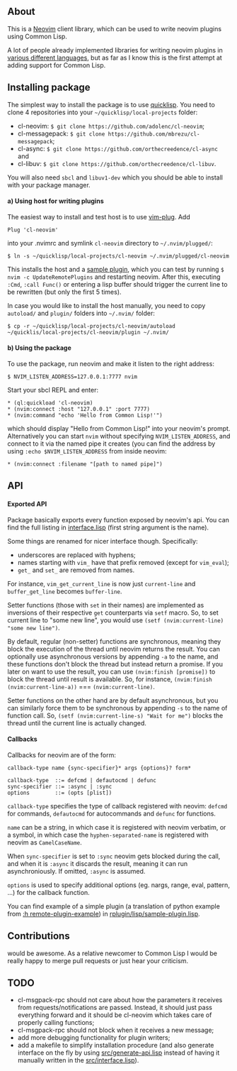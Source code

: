 ## About
This is a [Neovim](http://neovim.io/) client library, which can be used to write neovim plugins using Common Lisp.

A lot of people already implemented libraries for writing neovim plugins in [various different languages](https://github.com/neovim/neovim/wiki/Related-projects#api-clients), but as far as I know this is the first attempt at adding support for Common Lisp.

## Installing package
The simplest way to install the package is to use [quicklisp](https://www.quicklisp.org/). You need to clone 4 repositories into your `~/quicklisp/local-projects` folder:
 - cl-neovim: `$ git clone https://github.com/adolenc/cl-neovim`;
 - cl-messagepack: `$ git clone https://github.com/mbrezu/cl-messagepack`;
 - cl-async: `$ git clone https://github.com/orthecreedence/cl-async` and
 - cl-libuv: `$ git clone https://github.com/orthecreedence/cl-libuv`.

You will also need `sbcl` and `libuv1-dev` which you should be able to install with your package manager.

#### a) Using host for writing plugins
The easiest way to install and test host is to use [vim-plug](https://github.com/junegunn/vim-plug). Add

    Plug 'cl-neovim'

into your .nvimrc and symlink `cl-neovim` directory to `~/.nvim/plugged/`:

    $ ln -s ~/quicklisp/local-projects/cl-neovim ~/.nvim/plugged/cl-neovim

This installs the host and a [sample plugin](https://github.com/adolenc/cl-neovim/blob/master/rplugin/lisp/sample-plugin.lisp), which you can test by running `$ nvim -c UpdateRemotePlugins` and restarting neovim. After this, executing `:Cmd`, `:call Func()` or entering a lisp buffer should trigger the current line to be rewritten (but only the first 5 times).

In case you would like to install the host manually, you need to copy `autoload/` and `plugin/` folders into `~/.nvim/` folder:

    $ cp -r ~/quicklisp/local-projects/cl-neovim/autoload ~/quicklis/local-projects/cl-neovim/plugin ~/.nvim/

#### b) Using the package
To use the package, run neovim and make it listen to the right address:

    $ NVIM_LISTEN_ADDRESS=127.0.0.1:7777 nvim

Start your sbcl REPL and enter:

    * (ql:quickload 'cl-neovim)
    * (nvim:connect :host "127.0.0.1" :port 7777)
    * (nvim:command "echo 'Hello from Common Lisp!'")

which should display "Hello from Common Lisp!" into your neovim's prompt. Alternatively you can start `nvim` without specifying `NVIM_LISTEN_ADDRESS`, and connect to it via the named pipe it creates (you can find the address by using `:echo $NVIM_LISTEN_ADDRESS` from inside neovim:

    * (nvim:connect :filename "[path to named pipe]")

## API
#### Exported API
Package basically exports every function exposed by neovim's api. You can find the full listing in [interface.lisp](https://github.com/adolenc/cl-neovim/blob/master/src/interface.lisp#L50-L166) (first string argument is the name).

Some things are renamed for nicer interface though. Specifically:
- underscores are replaced with hyphens;
- names starting with `vim_` have that prefix removed (except for `vim_eval`);
- `get_` and `set_` are removed from names.

For instance, `vim_get_current_line` is now just `current-line` and `buffer_get_line` becomes `buffer-line`.

Setter functions (those with `set` in their names) are implemented as inversions of their respective `get` counterparts via `setf` macro. So, to set current line to "some new line", you would use `(setf (nvim:current-line) "some new line")`.

By default, regular (non-setter) functions are synchronous, meaning they block the execution of the thread until neovim returns the result. You can optionally use asynchronous versions by appending `-a` to the name, and these functions don't block the thread but instead return a promise. If you later on want to use the result, you can use `(nvim:finish [promise])` to block the thread until result is available. So, for instance, `(nvim:finish (nvim:current-line-a))` === `(nvim:current-line)`.

Setter functions on the other hand are by default asynchronous, but you can similarly force them to be synchronous by appending `-s` to the name of function call. So, `(setf (nvim:current-line-s) "Wait for me")` blocks the thread until the current line is actually changed.

#### Callbacks
Callbacks for neovim are of the form:
````
callback-type name {sync-specifier}* args {options}? form*

callback-type  ::= defcmd | defautocmd | defunc
sync-specifier ::= :async | :sync
options        ::= (opts [plist])
````
`callback-type` specifies the type of callback registered with neovim: `defcmd` for commands, `defautocmd` for autocommands and `defunc` for functions.

`name` can be a string, in which case it is registered with neovim verbatim, or a symbol, in which case the `hyphen-separated-name` is registered with neovim as `CamelCaseName`.

When `sync-specifier` is set to `:sync` neovim gets blocked during the call, and when it is `:async` it discards the result, meaning it can run asynchroniously. If omitted, `:async` is assumed.

`options` is used to specify additional options (eg. nargs, range, eval, pattern, ...) for the callback function.

You can find example of a simple plugin (a translation of python example from [:h remote-plugin-example](http://neovim.io/doc/user/remote_plugin.html#remote-plugin-example)) in [rplugin/lisp/sample-plugin.lisp](https://github.com/adolenc/cl-neovim/blob/master/rplugin/lisp/sample-plugin.lisp).

## Contributions
would be awesome. As a relative newcomer to Common Lisp I would be really happy to merge pull requests or just hear your criticism.

## TODO
 - cl-msgpack-rpc should not care about how the parameters it receives from requests/notifications are passed. Instead, it should just pass everything forward and it should be cl-neovim which takes care of properly calling functions;
 - cl-msgpack-rpc should not block when it receives a new message;
 - add more debugging functionality for plugin writers;
 - add a makefile to simplify installation procedure (and also generate interface on the fly by using [src/generate-api.lisp](https://github.com/adolenc/cl-neovim/blob/master/src/generate-api.lisp) instead of having it manually written in the [src/interface.lisp](https://github.com/adolenc/cl-neovim/blob/master/src/interface.lisp)).

